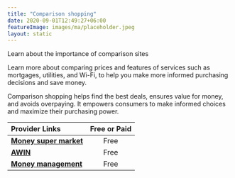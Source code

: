 ```yaml
---
title: "Comparison shopping"
date: 2020-09-01T12:49:27+06:00
featureImage: images/ma/placeholder.jpeg
layout: static
---
```


Learn about the importance of comparison sites

Learn more about comparing prices and features of services such as mortgages, utilities, and Wi-Fi, to help you make more informed purchasing decisions and save money.

Comparison shopping helps find the best deals, ensures value for money, and avoids overpaying. It empowers consumers to make informed choices and maximize their purchasing power.

| Provider Links      | Free or Paid  |  
| :-----------          | :--------------:      |  
| [**Money super market**](https://www.moneysupermarket.com) | Free | 
| [**AWIN**](https://www.awin.com/gb/affiliate-marketing/what-is-comparison-shopping) | Free  | 
| [**Money management**](https://www.moneymanagement.org/blog/comparison-shopping) | Free | 
  

<br/><br/>






